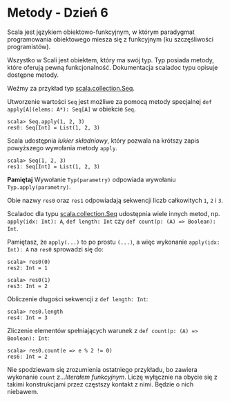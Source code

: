 Metody - Dzień 6
================
Scala jest językiem obiektowo-funkcyjnym, w którym paradygmat programowania obiektowego miesza się z funkcyjnym (ku szczęśliwości programistów).

Wszystko w Scali jest obiektem, który ma swój typ. Typ posiada metody, które oferują pewną funkcjonalność. Dokumentacja scaladoc typu opisuje dostępne metody.

Weźmy za przykład typ [scala.collection.Seq](http://www.scala-lang.org/api/current/#scala.collection.Seq$).

Utworzenie wartości `Seq` jest możliwe za pomocą metody specjalnej `def apply[A](elems: A*): Seq[A]` w obiekcie `Seq`.

    scala> Seq.apply(1, 2, 3)
    res0: Seq[Int] = List(1, 2, 3)

Scala udostępnia *lukier składniowy*, który pozwala na krótszy zapis powyższego wywołania metody `apply`.

    scala> Seq(1, 2, 3)
    res1: Seq[Int] = List(1, 2, 3)

**Pamiętaj** Wywołanie `Typ(parametry)` odpowiada wywołaniu `Typ.apply(parametry)`.

Obie nazwy `res0` oraz `res1` odpowiadają sekwencji liczb całkowitych `1`, `2` i `3`.

Scaladoc dla typu [scala.collection.Seq](http://www.scala-lang.org/api/current/#scala.collection.Seq) udostępnia wiele innych metod, np. `apply(idx: Int): A`, `def length: Int` czy `def count(p: (A) => Boolean): Int`.

Pamiętasz, że `apply(...)` to po prostu `(...)`, a więc wykonanie `apply(idx: Int): A` na `res0` sprowadzi się do:

    scala> res0(0)
    res2: Int = 1

    scala> res0(1)
    res3: Int = 2

Obliczenie długości sekwencji z `def length: Int`:

    scala> res0.length
    res4: Int = 3

Zliczenie elementów spełniających warunek z `def count(p: (A) => Boolean): Int`:

    scala> res0.count(e => e % 2 != 0)
    res6: Int = 2

Nie spodziewam się zrozumienia ostatniego przykładu, bo zawiera wykonanie `count` z...*literałem funkcyjnym*. Liczę wyłącznie na obycie się z takimi konstrukcjami przez częstszy kontakt z nimi. Będzie o nich niebawem.